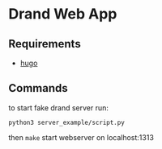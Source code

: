 # Drand Web App

## Requirements

- [hugo](https://gohugo.io)

## Commands

to start fake drand server run:
```
python3 server_example/script.py
```
then
``
make
``
start webserver on localhost:1313
